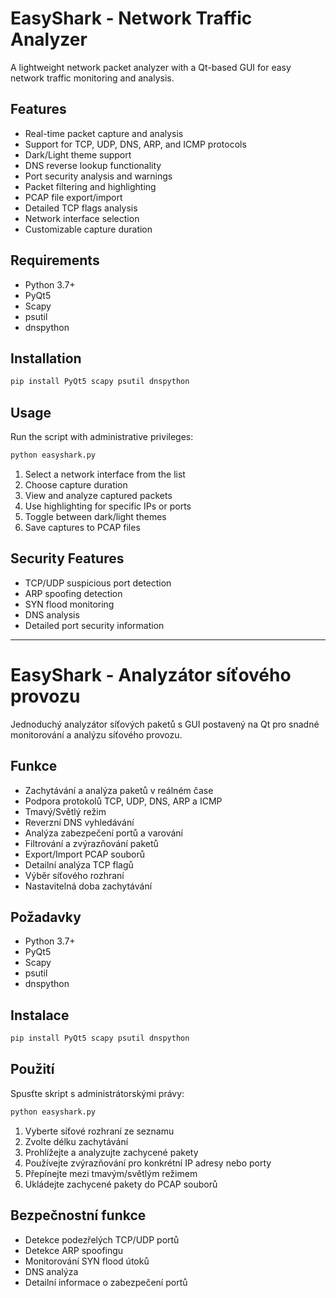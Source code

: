 # EasyShark - Network Traffic Analyzer

A lightweight network packet analyzer with a Qt-based GUI for easy network traffic monitoring and analysis.

## Features

- Real-time packet capture and analysis
- Support for TCP, UDP, DNS, ARP, and ICMP protocols
- Dark/Light theme support
- DNS reverse lookup functionality
- Port security analysis and warnings
- Packet filtering and highlighting
- PCAP file export/import
- Detailed TCP flags analysis
- Network interface selection
- Customizable capture duration

## Requirements

- Python 3.7+
- PyQt5
- Scapy
- psutil
- dnspython

## Installation

```bash
pip install PyQt5 scapy psutil dnspython
```

## Usage

Run the script with administrative privileges:

```bash
python easyshark.py
```

1. Select a network interface from the list
2. Choose capture duration
3. View and analyze captured packets
4. Use highlighting for specific IPs or ports
5. Toggle between dark/light themes
6. Save captures to PCAP files

## Security Features

- TCP/UDP suspicious port detection
- ARP spoofing detection
- SYN flood monitoring
- DNS analysis
- Detailed port security information

---

# EasyShark - Analyzátor síťového provozu

Jednoduchý analyzátor síťových paketů s GUI postavený na Qt pro snadné monitorování a analýzu síťového provozu.

## Funkce

- Zachytávání a analýza paketů v reálném čase
- Podpora protokolů TCP, UDP, DNS, ARP a ICMP
- Tmavý/Světlý režim
- Reverzní DNS vyhledávání
- Analýza zabezpečení portů a varování
- Filtrování a zvýrazňování paketů
- Export/Import PCAP souborů
- Detailní analýza TCP flagů
- Výběr síťového rozhraní
- Nastavitelná doba zachytávání

## Požadavky

- Python 3.7+
- PyQt5
- Scapy
- psutil
- dnspython

## Instalace

```bash
pip install PyQt5 scapy psutil dnspython
```

## Použití

Spusťte skript s administrátorskými právy:

```bash
python easyshark.py
```

1. Vyberte síťové rozhraní ze seznamu
2. Zvolte délku zachytávání
3. Prohlížejte a analyzujte zachycené pakety
4. Používejte zvýrazňování pro konkrétní IP adresy nebo porty
5. Přepínejte mezi tmavým/světlým režimem
6. Ukládejte zachycené pakety do PCAP souborů

## Bezpečnostní funkce

- Detekce podezřelých TCP/UDP portů
- Detekce ARP spoofingu
- Monitorování SYN flood útoků
- DNS analýza
- Detailní informace o zabezpečení portů

